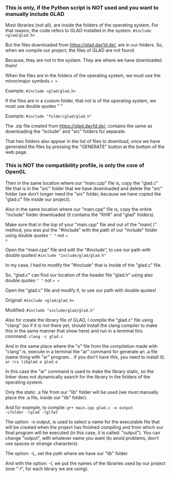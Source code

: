 ### This is only, if the Python script is NOT used and you want to manually include GLAD ###

Most libraries (not all), are inside the folders of the operating system. For that reason, the code refers to GLAD installed in the system.
<code>#include <glad/glad.h></code>

But the files downloaded from https://glad.dav1d.de/, are in our folders. So, when we compile our project, the files of GLAD are not found.

Because, they are not in the system. They are where we have downloaded them!

When the files are in the folders of the operating system, we must use the minor/major symbols <code>< ></code>

Example:
<code>#include <glad/glad.h></code>

If the files are in a custom folder, that not is of the operating system, we must use double quotes " "

Example:
<code>#include "folder/glad/glad.h"</code>

The .zip file created from https://glad.dav1d.de/, contains the same as downloading the "include" and "src" folders for separate.

That two folders also appear in the list of files to download, once we have generated the files by pressing the "GENERATE" button at the bottom of the web page.

### This is NOT the compatibility profile, is only the core of OpenGL ###

Then in the same location where our "main.cpp" file is, copy the "glad.c" file that is in the "src" folder that we have downloaded and delete the "src" folder (we don't longer need the "src" folder, because we have copied the "glad.c" file inside our project).

Also in the same location where our "main.cpp" file is, copy the entire "include" folder downloaded (it contains the "KHR" and "glad" folders).

Make sure that in the top of your "main.cpp" file and out of the "main( )" method, you was put the "#include" with the path of our "include" folder using double quotes <code>" "</code> not <code>< ></code>

Open the "main.cpp" file and edit the "#include", to use our path with double quotes!
<code>#include "include/glad/glad.h"</code>

In my case, I had to modify the "#include" that is inside of the "glad.c" file.

So, "glad.c" can find our location of the header file "glad.h" using also double quotes <code>" "</code> not <code>< ></code>

Open the "glad.c" file and modify it, to use our path with double quotes!

Original:
<code>#include <glad/glad.h></code>

Modified:
<code>#include "include/glad/glad.h"</code>

Also for create the library file of GLAD, I compile the "glad.c" file using "clang" (so if it is not there yet, should install the clang compiler to make this in the same manner that show here) and run in a terminal this command.
<code>clang -c glad.c</code>

And in the same place where the "o" file from the compilation made with "clang" is, execute in a terminal the "ar" command for generate an .a file (same thing with "ar" program... if you don't have this, you need to install it).
<code>ar rcs libglad.a glad.o</code>

In this case the "ar" command is used to make the library static, so the linker does not dynamically search for the library in the folders of the operating system.

Only the static .a file from our "lib" folder will be used (we must manually place the .a file, inside our "lib" folder).

And for example, to compile:
<code>g++ main.cpp glad.c -o output -Lfolder -lglad -lglfw3</code>

The option: -o output, is used to select a name for the executable file that will be created when the project has finished compiling and from which our final program will be executed (in this case, it is called: "output"). You can change "output", with whatever name you want (to avoid problems, don't use spaces or strange characters).

The option: -L, set the path where we have our "lib" folder.

And with the option: -l, we put the names of the libraries used by our project (one "-l", for each library we are using).
